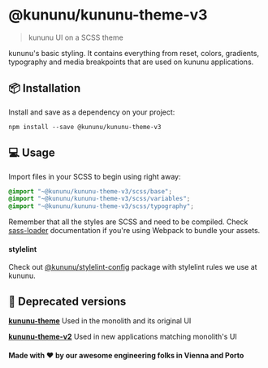 # @kununu/kununu-theme-v3

> kununu UI on a SCSS theme

kununu's basic styling. It contains everything from reset, colors, gradients, typography and media breakpoints that are used on kununu applications.

## 📦 Installation

Install and save as a dependency on your project:
```console
npm install --save @kununu/kununu-theme-v3
```

## 💻 Usage

Import files in your SCSS to begin using right away:

```scss
@import "~@kununu/kununu-theme-v3/scss/base";
@import "~@kununu/kununu-theme-v3/scss/variables";
@import "~@kununu/kununu-theme-v3/scss/typography";
```

Remember that all the styles are SCSS and need to be compiled. Check [sass-loader](https://github.com/webpack-contrib/sass-loader) documentation if you're using Webpack to bundle your assets.

#### stylelint
Check out [@kununu/stylelint-config](https://www.npmjs.com/package/@kununu/stylelint-config) package with stylelint rules we use at kununu.

## 🧹 Deprecated versions

**[kununu-theme](https://www.npmjs.com/package/kununu-theme)**
Used in the monolith and its original UI

**[kununu-theme-v2](https://www.npmjs.com/package/@kununu/kununu-theme-v2)**
Used in new applications matching monolith's UI

####  Made with ❤️  by our awesome engineering folks in Vienna and Porto
